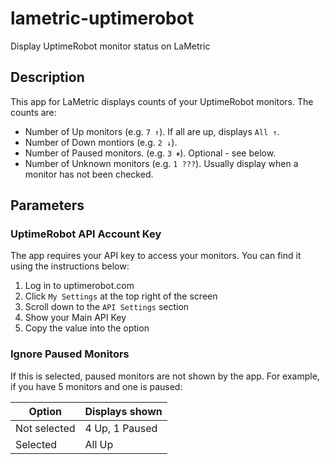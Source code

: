# lametric-uptimerobot
Display UptimeRobot monitor status on LaMetric

## Description
This app for LaMetric displays counts of your UptimeRobot monitors. The counts are:
* Number of Up monitors (e.g. `7 ↑`). If all are up, displays `All ↑`.
* Number of Down montiors (e.g. `2 ↓`).
* Number of Paused monitors. (e.g. `3 ⏸`). Optional - see below.
* Number of Unknown monitors (e.g. `1 ???`). Usually display when a monitor has not been checked.

## Parameters
### UptimeRobot API Account Key
The app requires your API key to access your monitors. You can find it using the instructions below:
1. Log in to uptimerobot.com
1. Click `My Settings` at the top right of the screen
1. Scroll down to the `API Settings` section
1. Show your Main API Key
1. Copy the value into the option

### Ignore Paused Monitors
If this is selected, paused monitors are not shown by the app. For example, if you have 5 monitors and one is paused:

| Option       | Displays shown |
| ------------ | -------------- |
| Not selected | 4 Up, 1 Paused |
| Selected     | All Up         |
